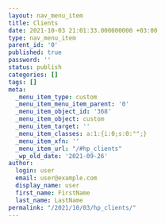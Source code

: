 ```yaml
---
layout: nav_menu_item
title: Clients
date: 2021-10-03 21:01:33.000000000 +03:00
type: nav_menu_item
parent_id: '0'
published: true
password: ''
status: publish
categories: []
tags: []
meta:
  _menu_item_type: custom
  _menu_item_menu_item_parent: '0'
  _menu_item_object_id: '368'
  _menu_item_object: custom
  _menu_item_target: ''
  _menu_item_classes: a:1:{i:0;s:0:"";}
  _menu_item_xfn: ''
  _menu_item_url: "/#hp_clients"
  _wp_old_date: '2021-09-26'
author:
  login: user
  email: user@example.com
  display_name: user
  first_name: FirstName
  last_name: LastName
permalink: "/2021/10/03/hp_clients/"
---
```

